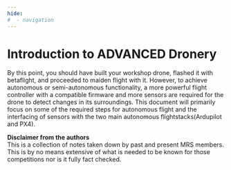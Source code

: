```yaml
---
hide:
#  - navigation
---
```


# Introduction to ADVANCED Dronery

By this point, you should have built your workshop drone, flashed it with betaflight, and proceeded to maiden flight with it. However, to achieve autonomous or semi-autonomous functionality, a more powerful flight controller with a compatible firmware and more sensors are required for the drone to detect changes in its surroundings. This document will primarily focus on some of the required steps for autonomous flight and the interfacing of sensors with the two main autonomous flightstacks(Ardupilot and PX4).

**Disclaimer from the authors**  
This is a collection of notes taken down by past and present MRS members. This is by no means extensive of what is needed to be known for those competitions nor is it fully fact checked.
